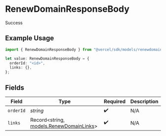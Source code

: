 # RenewDomainResponseBody

Success

## Example Usage

```typescript
import { RenewDomainResponseBody } from "@vercel/sdk/models/renewdomainop.js";

let value: RenewDomainResponseBody = {
  orderId: "<id>",
  links: {},
};
```

## Fields

| Field                                                                    | Type                                                                     | Required                                                                 | Description                                                              |
| ------------------------------------------------------------------------ | ------------------------------------------------------------------------ | ------------------------------------------------------------------------ | ------------------------------------------------------------------------ |
| `orderId`                                                                | *string*                                                                 | :heavy_check_mark:                                                       | N/A                                                                      |
| `links`                                                                  | Record<string, [models.RenewDomainLinks](../models/renewdomainlinks.md)> | :heavy_check_mark:                                                       | N/A                                                                      |